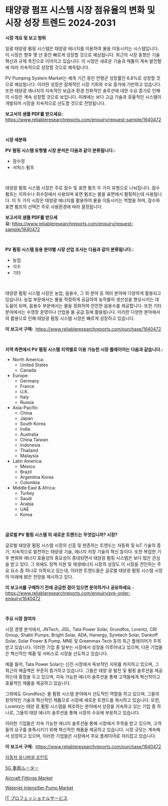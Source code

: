<p><h1>태양광 펌프 시스템 시장 점유율의 변화 및 시장 성장 트렌드 2024-2031</h1></p><p><strong>시장 개요 및 보고 범위</strong></p>
<p><p>일괄 태양광 펌핑 시스템은 태양광 에너지를 이용하여 물을 이동시키는 시스템입니다. 이 시장은 향후 몇 년 동안 빠르게 성장할 것으로 예상됩니다. 최근의 시장 동향은 기술 혁신과 규제 촉진으로 이어지고 있습니다. 이 시장은 새로운 기술과 제품이 계속 발전함에 따라 지속적으로 성장할 것으로 예측됩니다.</p><p>PV Pumping System Market는 예측 기간 동안 연평균 성장률인 6.8%로 성장할 것으로 예상됩니다. 이러한 성장은 잠재적인 시장 기회와 수요 증가에 기반하고 있습니다. 또한 태양광 에너지의 지속적인 보급과 환경 친화적인 솔루션에 대한 수요 증가로 인해 이 시장은 계속 성장할 것으로 보입니다. 미래에는 보다 고급 기술과 효율적인 시스템이 개발되어 시장을 지속적으로 선도할 것으로 전망됩니다.</p></p>
<p><strong>보고서의 샘플 PDF를 받으세요:</strong> <a href="https://www.reliableresearchreports.com/enquiry/request-sample/1640472">https://www.reliableresearchreports.com/enquiry/request-sample/1640472</a></p>
<p>&nbsp;</p>
<p><strong>시장 세분화</strong></p>
<p><strong>PV 펌핑 시스템 유형별 시장 분석은 다음과 같이 분류됩니다.:</strong></p>
<p><ul><li>잠수정</li><li>서피스 펌프</li></ul></p>
<p>&nbsp;</p>
<p><p>태양광 펌핑 시스템 시장은 주로 잠수 및 표면 펌프 두 가지 유형으로 나눠집니다. 잠수 펌프는 지하수나 취수장에서 사용되며 표면 펌프는 물을 표면에서 펌핑하는데 사용됩니다. 이 두 가지 시장은 태양광 에너지를 활용하여 물을 이동시키는 역할을 하며, 잠수와 표면 펌프의 선택은 주로 사용환경에 따라 결정됩니다.</p></p>
<p><strong>보고서의 샘플 PDF를 받으세요:</strong>&nbsp;<a href="https://www.reliableresearchreports.com/enquiry/request-sample/1640472">https://www.reliableresearchreports.com/enquiry/request-sample/1640472</a></p>
<p>&nbsp;</p>
<p><strong> PV 펌핑 시스템 응용 분야별 시장 산업 조사는 다음과 같이 분류됩니다.:</strong></p>
<p><ul><li>농업</li><li>식수</li><li>기타</li></ul></p>
<p>&nbsp;</p>
<p><p>태양광 펌핑 시스템 시장은 농업, 음용수, 그 외 분야 등 여러 분야에 다양하게 활용되고 있습니다. 농업 부문에서는 물을 적정하게 공급하여 농작물의 생산성을 향상시키는 데 도움이 되며, 음용수 부문에서는 물을 정화하여 안전한 음용수를 제공합니다. 또한 기타 분야에서는 수영장 운영이나 산업용 물 공급 등에 활용됩니다. 이러한 다양한 분야에서의 활용으로 인해 태양광 펌핑 시스템 시장은 빠르게 성장하고 있습니다.</p></p>
<p><strong>이 보고서 구매:</strong>&nbsp; <a href="https://www.reliableresearchreports.com/purchase/1640472">https://www.reliableresearchreports.com/purchase/1640472</a></p>
<p>&nbsp;</p>
<p><strong>지역 측면에서 PV 펌핑 시스템 지역별로 이용 가능한 시장 플레이어는 다음과 같습니다.:</strong></p>
<p><ul>
    <li>
        North America:
        <ul>
            <li>United States</li>
            <li>Canada</li>
        </ul>
    </li>
    <li>
        Europe:
        <ul>
            <li>Germany</li>
            <li>France</li>
            <li>U.K.</li>
            <li>Italy</li>
            <li>Russia</li>
        </ul>
    </li>
    <li>
        Asia-Pacific:
        <ul>
            <li>China</li>
            <li>Japan</li>
            <li>South Korea</li>
            <li>India</li>
            <li>Australia</li>
            <li>China Taiwan</li>
            <li>Indonesia</li>
            <li>Thailand</li>
            <li>Malaysia</li>
        </ul>
    </li>
    <li>
        Latin America:
        <ul>
            <li>Mexico</li>
            <li>Brazil</li>
            <li>Argentina Korea</li>
            <li>Colombia</li>
        </ul>
    </li>
    <li>
        Middle East & Africa:
        <ul>
            <li>Turkey</li>
            <li>Saudi</li>
            <li>Arabia</li>
            <li>UAE</li>
            <li>Korea</li>
        </ul>
    </li>
    </ul></p>
<p>&nbsp;</p>
<p><strong>글로벌 PV 펌핑 시스템 의 새로운 트렌드는 무엇입니까? 시장?</strong></p>
<p><p>글로벌 태양광 펌핑 시스템 시장의 신흥 및 현존하는 트렌드는 자동화 및 IoT 기술의 증가, 지속적으로 발전하는 태양광 기술, 에너지 저장 기술의 혁신 등이다. 또한 복잡한 기후 변화와 에너지 효율성의 중요성이 증대되면서 태양광 펌핑 시스템은 보다 많은 관심을 받고 있다. 그 외에도 정책 지원 및 재생에너지 시장의 성장도 이 시장을 견인하는 주요 요소 중 하나로 지목되고 있는데, 이러한 트렌드들은 글로벌 태양광 펌핑 시스템 시장의 미래에 밝은 전망을 제시하고 있다.</p></p>
<p><strong>이 보고서를 구매하기 전에 궁금한 점이 있으면 문의하거나 공유하세요.</strong>- <a href="https://www.reliableresearchreports.com/enquiry/pre-order-enquiry/1640472">https://www.reliableresearchreports.com/enquiry/pre-order-enquiry/1640472</a></p>
<p>&nbsp;</p>
<p><strong>주요 시장 참여자</strong></p>
<p><p>시장 경쟁 분석에서, JNTech, JISL, Tata Power Solar, Grundfos, Lorentz, CRI Group, Shakti Pumps, Bright Solar, ADA, Hanergy, Symtech Solar, Dankoff Solar, Solar Power & Pump, MNE 및 Greenmax Tech 등의 최근 플레이어가 주목받고 있습니다. 이러한 기업 중 일부는 시장에서 성장을 이루어내고 있으며, 다른 기업들은 혁신적인 제품 및 서비스로 시장을 선도하고 있습니다.</p><p>예를 들어, Tata Power Solar는 신진 시장에서 독보적인 지위를 차지하고 있으며, 그 최근의 매출액은 꾸준히 증가하고 있습니다. 그들은 태양 광 발전 및 펌핑 솔루션을 제공하는데 중점을 두고 있으며, 지속 가능한 에너지 솔루션을 통해 고객들에게 혁신적이고 효율적인 제품을 제공하고 있습니다.</p><p>그외에도 Grundfos는 물 펌핑 시스템 분야에서 선도적인 역할을 하고 있으며, 그들의 창의적인 기술과 혁신적인 제품으로 시장에 새로운 트렌드를 제시하고 있습니다. 또한, Lorentz는 태양 광 펌핑 시스템을 제조하는 분야에서 성장을 지속하고 있는 기업 중 하나로, 그들의 태양 에너지 솔루션을 통해 시장의 수요에 부응하고 있습니다.</p><p>이러한 기업들은 지속 가능한 에너지 솔루션을 통해 시장에서 주목을 받고 있으며, 고객들의 요구를 충족시키기 위해 혁신적인 제품을 제공하고 있습니다. 시장 규모는 계속해서 성장하고 있으며, 이러한 기업들은 시장에서 주요 플레이어로 자리잡고 있습니다.</p></p>
<p><strong>이 보고서 구매:</strong>&nbsp;&nbsp;<a href="https://www.reliableresearchreports.com/purchase/1640472">https://www.reliableresearchreports.com/purchase/1640472</a></p>
<p><p><a href="https://github.com/TobyKub4685/Market-Research-Report-List-1/blob/main/57653929710.md">자동차 유니버설 조인트</a></p><p><a href="https://github.com/nxboeu02965442/Market-Research-Report-List-1/blob/main/926329710508.md">5G 車両ルーター</a></p><p><a href="https://issuu.com/reportprime-2/docs/aircraft-fittings-market-size-2030.pptx">Aircraft Fittings Market</a></p><p><a href="https://view.publitas.com/reportprime-1/waterjet-intensifier-pump-market-size-global-industry-overview-market-segmentation-and-forecast-2024-to-2031/">Waterjet Intensifier Pump Market</a></p><p><a href="https://medium.com/@vivakuvalis2005/it%E3%83%97%E3%83%AD%E3%83%95%E3%82%A7%E3%83%83%E3%82%B7%E3%83%A7%E3%83%8A%E3%83%AB%E3%82%B5%E3%83%BC%E3%83%93%E3%82%B9%E5%B8%82%E5%A0%B4-%E5%B8%82%E5%A0%B4%E3%82%B7%E3%82%A7%E3%82%A2-%E5%B8%82%E5%A0%B4%E5%8B%95%E5%90%91-%E5%B0%86%E6%9D%A5%E3%81%AE%E6%88%90%E9%95%B7%E3%82%92%E6%8E%A2%E3%82%8B-fd8a79423d00">IT プロフェッショナルサービス</a></p></p>
